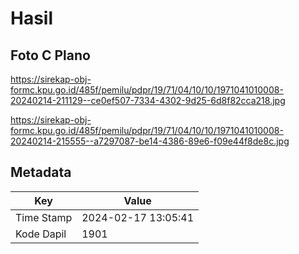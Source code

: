 # Hasil

## Foto C Plano

https://sirekap-obj-formc.kpu.go.id/485f/pemilu/pdpr/19/71/04/10/10/1971041010008-20240214-211129--ce0ef507-7334-4302-9d25-6d8f82cca218.jpg

https://sirekap-obj-formc.kpu.go.id/485f/pemilu/pdpr/19/71/04/10/10/1971041010008-20240214-215555--a7297087-be14-4386-89e6-f09e44f8de8c.jpg


## Metadata

| Key        | Value               |
| ---------- | ------------------- |
| Time Stamp | 2024-02-17 13:05:41 |
| Kode Dapil | 1901                |



